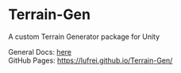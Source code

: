 # Terrain-Gen
A custom Terrain Generator package for Unity

General Docs: [here](https://drive.google.com/corp/drive/folders/1q63DVWm1ZewtXkvP7WHmTvAky1e0Cygn)\
GitHub Pages: https://lufrei.github.io/Terrain-Gen/
